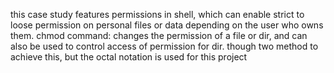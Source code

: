 this case study features permissions in shell, which can enable strict to loose permission on personal files or data depending on the user who owns them. chmod command: changes the permission of a file or dir, and can also be used to control access of permission for dir. though two method to achieve this, but the octal notation is used for this project
